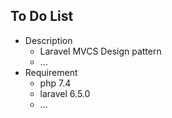 ## To Do List

- Description
  - Laravel MVCS Design pattern
  - ...
- Requirement
  - php 7.4
  - laravel 6.5.0
  - ...
